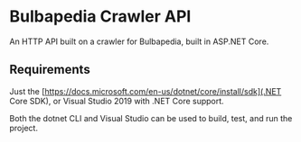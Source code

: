 # Bulbapedia Crawler API

An HTTP API built on a crawler for Bulbapedia, built in ASP.NET Core.

## Requirements
Just the [https://docs.microsoft.com/en-us/dotnet/core/install/sdk](.NET Core SDK), or Visual Studio 2019 with .NET Core support.

Both the dotnet CLI and Visual Studio can be used to build, test, and run the project.
